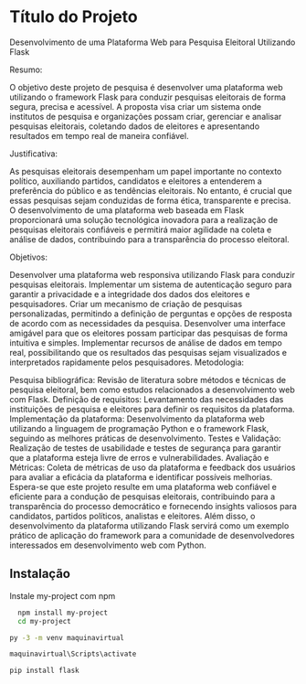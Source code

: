
# Título do Projeto
Desenvolvimento de uma Plataforma Web para Pesquisa Eleitoral Utilizando Flask

Resumo:

O objetivo deste projeto de pesquisa é desenvolver uma plataforma web utilizando o framework Flask para conduzir pesquisas eleitorais de forma segura, precisa e acessível. A proposta visa criar um sistema onde institutos de pesquisa e organizações possam criar, gerenciar e analisar pesquisas eleitorais, coletando dados de eleitores e apresentando resultados em tempo real de maneira confiável.

Justificativa:

As pesquisas eleitorais desempenham um papel importante no contexto político, auxiliando partidos, candidatos e eleitores a entenderem a preferência do público e as tendências eleitorais. No entanto, é crucial que essas pesquisas sejam conduzidas de forma ética, transparente e precisa. O desenvolvimento de uma plataforma web baseada em Flask proporcionará uma solução tecnológica inovadora para a realização de pesquisas eleitorais confiáveis e permitirá maior agilidade na coleta e análise de dados, contribuindo para a transparência do processo eleitoral.

Objetivos:

Desenvolver uma plataforma web responsiva utilizando Flask para conduzir pesquisas eleitorais.
Implementar um sistema de autenticação seguro para garantir a privacidade e a integridade dos dados dos eleitores e pesquisadores.
Criar um mecanismo de criação de pesquisas personalizadas, permitindo a definição de perguntas e opções de resposta de acordo com as necessidades da pesquisa.
Desenvolver uma interface amigável para que os eleitores possam participar das pesquisas de forma intuitiva e simples.
Implementar recursos de análise de dados em tempo real, possibilitando que os resultados das pesquisas sejam visualizados e interpretados rapidamente pelos pesquisadores.
Metodologia:

Pesquisa bibliográfica: Revisão de literatura sobre métodos e técnicas de pesquisa eleitoral, bem como estudos relacionados a desenvolvimento web com Flask.
Definição de requisitos: Levantamento das necessidades das instituições de pesquisa e eleitores para definir os requisitos da plataforma.
Implementação da plataforma: Desenvolvimento da plataforma web utilizando a linguagem de programação Python e o framework Flask, seguindo as melhores práticas de desenvolvimento.
Testes e Validação: Realização de testes de usabilidade e testes de segurança para garantir que a plataforma esteja livre de erros e vulnerabilidades.
Avaliação e Métricas: Coleta de métricas de uso da plataforma e feedback dos usuários para avaliar a eficácia da plataforma e identificar possíveis melhorias.
Espera-se que este projeto resulte em uma plataforma web confiável e eficiente para a condução de pesquisas eleitorais, contribuindo para a transparência do processo democrático e fornecendo insights valiosos para candidatos, partidos políticos, analistas e eleitores. Além disso, o desenvolvimento da plataforma utilizando Flask servirá como um exemplo prático de aplicação do framework para a comunidade de desenvolvedores interessados em desenvolvimento web com Python.
## Instalação

Instale my-project com npm

```bash
  npm install my-project
  cd my-project
```
    
```bash
py -3 -m venv maquinavirtual
```
```bash
maquinavirtual\Scripts\activate
```

```bash
pip install flask
```
 
